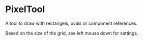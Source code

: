 PixelTool
=========


A tool to draw with rectangels, ovals or component references.

Based on the size of the grid, see left mouse down for settings.

